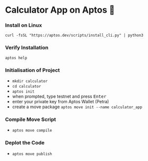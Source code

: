 # Calculator App on Aptos 🔮

### Install on Linux
```curl -fsSL "https://aptos.dev/scripts/install_cli.py" | python3```

### Verify Installation
```aptos help```

### Initialisation of Project
+ ```mkdir calculator```
+ ```cd calculator```
+ ```aptos init```
+ when prompted, type testnet and press <kbd>Enter</kbd>
+ enter your private key from Aptos Wallet (Petra)
+ create a move package ```aptos move init --name calculator_app```

### Compile Move Script
+ ```aptos move compile```

### Deplot the Code
+ ```aptos move publish```
